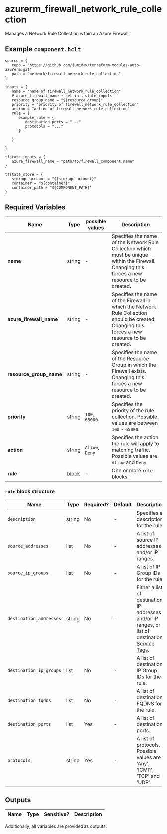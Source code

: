# azurerm_firewall_network_rule_collection

Manages a Network Rule Collection within an Azure Firewall.

## Example `component.hclt`

```hcl
source = {
   repo = "https://github.com/jumidev/terraform-modules-auto-azurerm.git" 
   path = "network/firewall_network_rule_collection" 
}

inputs = {
   name = "name of firewall_network_rule_collection" 
   # azure_firewall_name → set in tfstate_inputs
   resource_group_name = "${resource_group}" 
   priority = "priority of firewall_network_rule_collection" 
   action = "action of firewall_network_rule_collection" 
   rule = {
      example_rule = {
         destination_ports = "..."   
         protocols = "..."   
      }
  
   }
 
}

tfstate_inputs = {
   azure_firewall_name = "path/to/firewall_component:name" 
}

tfstate_store = {
   storage_account = "${storage_account}" 
   container = "${container}" 
   container_path = "${COMPONENT_PATH}" 
}

```

## Required Variables

| Name | Type |  possible values |  Description |
| ---- | --------- |  ----------- | ----------- |
| **name** | string |  -  |  Specifies the name of the Network Rule Collection which must be unique within the Firewall. Changing this forces a new resource to be created. | 
| **azure_firewall_name** | string |  -  |  Specifies the name of the Firewall in which the Network Rule Collection should be created. Changing this forces a new resource to be created. | 
| **resource_group_name** | string |  -  |  Specifies the name of the Resource Group in which the Firewall exists. Changing this forces a new resource to be created. | 
| **priority** | string |  `100`, `65000`  |  Specifies the priority of the rule collection. Possible values are between `100` - `65000`. | 
| **action** | string |  `Allow`, `Deny`  |  Specifies the action the rule will apply to matching traffic. Possible values are `Allow` and `Deny`. | 
| **rule** | [block](#rule-block-structure) |  -  |  One or more `rule` blocks. | 

### `rule` block structure

| Name | Type | Required? | Default | Description |
| ---- | ---- | --------- | ------- | ----------- |
| `description` | string | No | - | Specifies a description for the rule. |
| `source_addresses` | list | No | - | A list of source IP addresses and/or IP ranges. |
| `source_ip_groups` | list | No | - | A list of IP Group IDs for the rule. |
| `destination_addresses` | string | No | - | Either a list of destination IP addresses and/or IP ranges, or a list of destination [Service Tags](https://docs.microsoft.com/azure/virtual-network/service-tags-overview#available-service-tags). |
| `destination_ip_groups` | list | No | - | A list of destination IP Group IDs for the rule. |
| `destination_fqdns` | list | No | - | A list of destination FQDNS for the rule. |
| `destination_ports` | list | Yes | - | A list of destination ports. |
| `protocols` | string | Yes | - | A list of protocols. Possible values are 'Any', 'ICMP', 'TCP' and 'UDP'. |



## Outputs

| Name | Type | Sensitive? | Description |
| ---- | ---- | --------- | --------- |

Additionally, all variables are provided as outputs.
